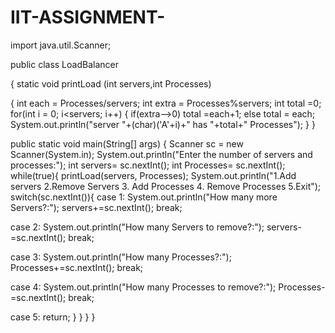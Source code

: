 # IIT-ASSIGNMENT-

import java.util.Scanner;

public class LoadBalancer

 {
static void printLoad (int servers,int Processes)

{
int each = Processes/servers;
int extra = Processes%servers;
int total =0;
for(int i = 0; i<servers; i++)
{
if(extra-->0) total =each+1;
else total = each;
System.out.println("server "+(char)('A'+i)+" has "+total+" Processes");
  }
 }

public static void main(String[] args)
{
        Scanner sc = new Scanner(System.in);
System.out.println("Enter the number of servers and processes:");
int servers= sc.nextInt();
int Processes= sc.nextInt();
while(true){
printLoad(servers, Processes);
System.out.println("1.Add servers 2.Remove Servers 3. Add Processes 4. Remove Processes 5.Exit");
switch(sc.nextInt()){
case 1:
System.out.println("How many more Servers?:");
                    servers+=sc.nextInt();
break;

case 2:
System.out.println("How many Servers to remove?:");
                    servers-=sc.nextInt();
break;

case 3:
System.out.println("How many Processes?:");
                    Processes+=sc.nextInt();
break;

case 4:
System.out.println("How many Processes to remove?:");
                    Processes-=sc.nextInt();
break;

case 5:
return;
            }
        }
    }
}

